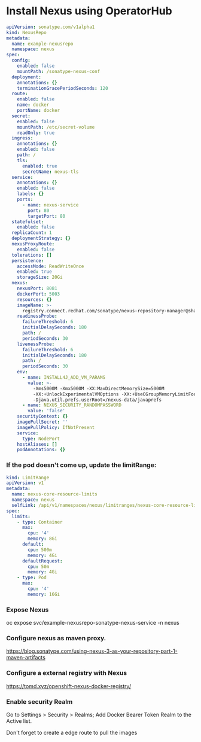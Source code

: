 # Install Nexus using OperatorHub
```yaml
apiVersion: sonatype.com/v1alpha1
kind: NexusRepo
metadata:
  name: example-nexusrepo
  namespace: nexus
spec:
  config:
    enabled: false
    mountPath: /sonatype-nexus-conf
  deployment:
    annotations: {}
    terminationGracePeriodSeconds: 120
  route:
    enabled: false
    name: docker
    portName: docker
  secret:
    enabled: false
    mountPath: /etc/secret-volume
    readOnly: true
  ingress:
    annotations: {}
    enabled: false
    path: /
    tls:
      enabled: true
      secretName: nexus-tls
  service:
    annotations: {}
    enabled: false
    labels: {}
    ports:
      - name: nexus-service
        port: 80
        targetPort: 80
  statefulset:
    enabled: false
  replicaCount: 1
  deploymentStrategy: {}
  nexusProxyRoute:
    enabled: false
  tolerations: []
  persistence:
    accessMode: ReadWriteOnce
    enabled: true
    storageSize: 20Gi
  nexus:
    nexusPort: 8081
    dockerPort: 5003
    resources: {}
    imageName: >-
      registry.connect.redhat.com/sonatype/nexus-repository-manager@sha256:bf4200653ad59c50b87788265b2f12c9da6942413e2487c24e4d5407c44ad598
    readinessProbe:
      failureThreshold: 6
      initialDelaySeconds: 180
      path: /
      periodSeconds: 30
    livenessProbe:
      failureThreshold: 6
      initialDelaySeconds: 180
      path: /
      periodSeconds: 30
    env:
      - name: INSTALL4J_ADD_VM_PARAMS
        value: >-
          -Xms5000M -Xmx5000M -XX:MaxDirectMemorySize=5000M
          -XX:+UnlockExperimentalVMOptions -XX:+UseCGroupMemoryLimitForHeap
          -Djava.util.prefs.userRoot=/nexus-data/javaprefs
      - name: NEXUS_SECURITY_RANDOMPASSWORD
        value: 'false'
    securityContext: {}
    imagePullSecret: ''
    imagePullPolicy: IfNotPresent
    service:
      type: NodePort
    hostAliases: []
    podAnnotations: {}
```

### If the pod doesn't come up, update the limitRange:

```yaml
kind: LimitRange
apiVersion: v1
metadata:
  name: nexus-core-resource-limits
  namespace: nexus
  selfLink: /api/v1/namespaces/nexus/limitranges/nexus-core-resource-limits
spec:
  limits:
    - type: Container
      max:
        cpu: '4'
        memory: 8Gi
      default:
        cpu: 500m
        memory: 4Gi
      defaultRequest:
        cpu: 50m
        memory: 4Gi
    - type: Pod
      max:
        cpu: '4'
        memory: 16Gi

```

### Expose Nexus
oc expose svc/example-nexusrepo-sonatype-nexus-service -n nexus

### Configure nexus as maven proxy.
https://blog.sonatype.com/using-nexus-3-as-your-repository-part-1-maven-artifacts

### Configure a external registry with Nexus
https://tomd.xyz/openshift-nexus-docker-registry/

### Enable security Realm
Go to Settings > Security > Realms; Add Docker Bearer Token Realm to the Active list.

Don't forget to create a edge route to pull the images

